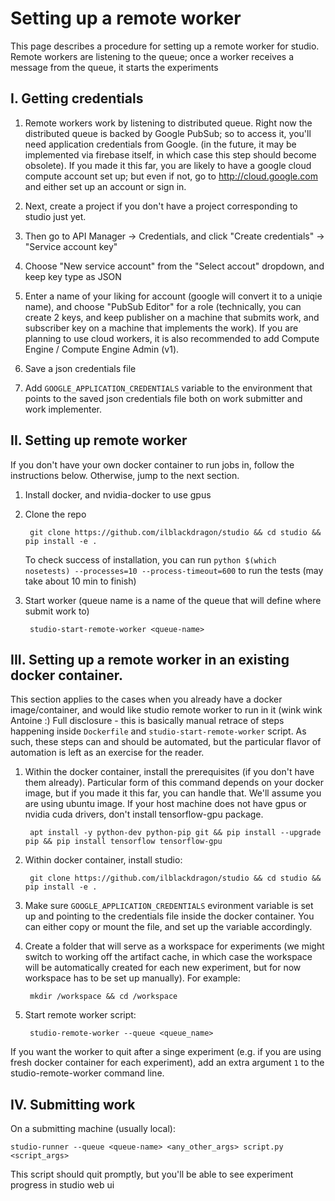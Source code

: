# Setting up a remote worker
This page describes a procedure for setting up a remote worker for studio. Remote workers are listening to the queue; once a worker receives a message from the queue, it starts the experiments

## I. Getting credentials 
1. Remote workers work by listening to distributed queue. Right now the distributed queue is backed by Google PubSub; so to access it, you'll need application credentials from Google. (in the future, it may be implemented via firebase itself, in which case this step should become obsolete). If you made it this far, you are likely to have a google cloud compute account set up; but even if not, go to http://cloud.google.com and either set up an account or sign in. 
2. Next, create a project if you don't have a project corresponding to studio just yet. 
3. Then go to API Manager -> Credentials, and click "Create credentials" -> "Service account key"
4. Choose "New service account" from the "Select accout" dropdown,  and keep key type as JSON
5. Enter a name of your liking for account (google will convert it to a uniqie name), and choose "PubSub Editor" for a role (technically, you can create 2 keys, and keep publisher on a machine that submits work, and subscriber key on a machine that implements the work). If you are planning to use cloud workers, it is also recommended to add Compute Engine / Compute Engine Admin (v1). 

6. Save a json credentials file
7. Add `GOOGLE_APPLICATION_CREDENTIALS` variable to the environment that points to the saved json credentials file both on work submitter and work implementer. 

## II. Setting up remote worker
If you don't have your own docker container to run jobs in, follow the instructions below. Otherwise, jump to the next section. 
1. Install docker, and nvidia-docker to use gpus
2. Clone the repo

        git clone https://github.com/ilblackdragon/studio && cd studio && pip install -e .
 
   To check success of installation, you can run `python $(which nosetests) --processes=10 --process-timeout=600` to run the tests (may take about 10 min to finish)

3. Start worker (queue name is a name of the queue that will define where submit work to)
    
        studio-start-remote-worker <queue-name>


## III. Setting up a remote worker in an existing docker container. 
This section applies to the cases when you already have a docker image/container, and would like studio remote worker to run in it (wink wink Antoine :)
Full disclosure - this is basically manual retrace of steps happening inside `Dockerfile` and `studio-start-remote-worker` script. As such, these steps can and should be automated, but the particular flavor of automation is left as an exercise for the reader. 

1. Within the docker container, install the prerequisites (if you don't have them already). Particular form of this command depends on your docker image, but if you made it this far, you can handle that. We'll assume you are using ubuntu image. If your host machine does not have gpus or nvidia cuda drivers, don't install tensorflow-gpu package.

        apt install -y python-dev python-pip git && pip install --upgrade pip && pip install tensorflow tensorflow-gpu

2. Within docker container, install studio:

        git clone https://github.com/ilblackdragon/studio && cd studio && pip install -e .

3. Make sure `GOOGLE_APPLICATION_CREDENTIALS` evironment variable is set up and pointing to the credentials file inside the docker container. You can either copy or mount the file, and set up the variable accordingly.

4. Create a folder that will serve as a workspace for experiments (we might switch to working off the artifact cache, in which case the workspace will be automatically created for each new experiment, but for now workspace has to be set up manually). For example:

        mkdir /workspace && cd /workspace

5. Start remote worker script:

        studio-remote-worker --queue <queue_name> 
    
If you want the worker to quit after a singe experiment (e.g. if you are using fresh docker container for each experiment), add an extra argument `1` to the studio-remote-worker command line. 


## IV. Submitting work
On a submitting machine (usually local):

    studio-runner --queue <queue-name> <any_other_args> script.py <script_args>

This script should quit promptly, but you'll be able to see experiment progress in studio web ui 
